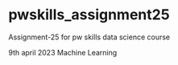 # pwskills_assignment25
Assignment-25 for pw skills data science course

9th april 2023 Machine Learning
